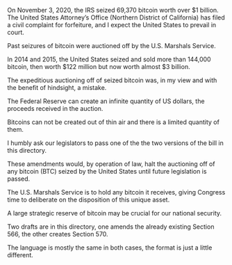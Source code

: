On November 3, 2020, the IRS seized 69,370 bitcoin worth over $1 billion.
The United States Attorney’s Office (Northern District of California) has filed a civil complaint for forfeiture, 
and I expect the United States to prevail in court.

Past seizures of bitcoin were auctioned off by the U.S. Marshals Service.

In 2014 and 2015, the United States seized and sold more than 144,000 bitcoin, 
then worth $122 million but now worth almost $3 billion.

The expeditious auctioning off of seized bitcoin was, in my view and with the benefit of hindsight, a mistake. 

The Federal Reserve can create an infinite quantity of US dollars, the proceeds received in the auction. 

Bitcoins can not be created out of thin air and there is a limited quantity of them.

I humbly ask our legislators to pass one of the the two versions of the bill in this directory. 

These amendments would, by operation of law, halt the auctioning off of any bitcoin (BTC) seized by the United States 
until future legislation is passed.

The U.S. Marshals Service is to hold any bitcoin it receives, giving Congress time to deliberate on the disposition of 
this unique asset. 

A large strategic reserve of bitcoin may be crucial for our national security.

Two drafts are in this directory, one amends the already existing Section 566, the other creates Section 570. 

The language is mostly the same in both cases, the format is just a little different.
